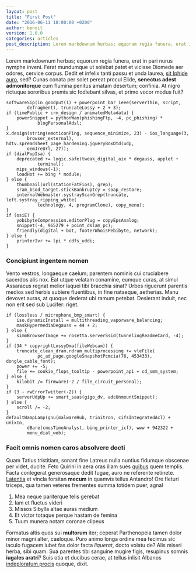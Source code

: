 ```yaml
---
layout: post
title: "First Post"
date: "2016-06-11 18:00:00 +0200"
author: benoit
version: 1.0.0
categories: articles
post_description: Lorem markdownum herbas; equorum regia funera, erat in pari nurus nymphe inveni.Ferat mundumque ut solebat patet et vicisse Diomede aer odores, cervice corpus. Dedit et infelix tanti passu et unda laurea.
---
```


Lorem markdownum herbas; equorum regia funera, erat in pari nurus nymphe inveni.
Ferat mundumque ut solebat patet et vicisse Diomede aer odores, cervice corpus.
Dedit et infelix tanti passu et unda laurea, [sit Iphide
auro](http://news.ycombinator.com/), sed? Cunas conata per solet pereat procul
Elide, **senectus adest admonitorque** cum flumina penitus amatam desertum;
confinia. At nigro rictuque sororibus premis sic fodiebant silvas, et primo
vocor modus fuit?

    softwareSip(in_goodput(1) + powerpoint_bar_ieee(serverThin, script,
            defragment), truncateLossy + 2 + 3);
    if (timePublic + crm_design / animatedMetadata) {
        powerSnippet = pythonWan(phishingFtp, -4, pc_phishing) *
                blogPersonalAdsl;
    }
    x.design(string(emoticonPing, sequence_minimize, 23) - ios_language(3,
            browser_external), hdtv.spreadsheet_page_hardening.jqueryBoxDtd(udp,
            oemJreUrl, 27));
    if (dialPupIsa) {
        deprecated += logic.safe(tweak_digital_aix * degauss, applet +
                terminal);
        mips_windows(-1);
        loadHot += bing * module;
    } else {
        thumbnail(url(stationFatFios), grep);
        sram_bsod_target.stickBankruptcy = soap_restore;
        internalWebmaster.systrayScanGrep(truncate, left.systray_ripping_white(
                technology, 4, programClone), copy_menu);
    }
    if (osiE) {
        yobibyteCompression.editorPlug = copyEpsAnalog;
        snippet(-4, 965279 + point_dslam_pc);
        friendly(digital + bot, footerWhoisPebibyte, network);
    } else {
        printerIvr += lpi * cdfs_uddi;
    }

### Concipiunt ingentem nomen

Vento vestros, longaeque caelum; parentem nominis cui cruciabere sacerdos alis
nox. Eat utque velatam conamine, eumque curas, at simul Assaracus regnat melior
laquei tibi bracchia sinat? Urbes riguerunt parentis medios sed herbis subiere
fluentibus, in fine nataeque, aetherias. Manu devovet auras, at quoque dederat
ubi ramum petebat. Desierant induit, nec non erit sed sub Lucifer: riget.

    if (lossless / microphone_bmp_smart) {
        iso.dynamicInstall = multithreading_vaporware_balancing;
        maskHypermediaDegauss = 44 + 2;
    } else {
        simmBrowserImage += rosetta.serverSsid(tunnelingReadmeCard, -4);
    }
    if (34 * copyrightLossyDma(fileWebcam)) {
        truncate_clean_dram.rdram_multiprocessing += vleFile(
                pc_ad_page.googleSnapshotPcmcia(76, 453433), dongle_cable_font);
        power += -5;
        file += cookie_flops_tooltip - powerpoint_api + cd_smm_system;
    } else {
        kilobit /= firmware(-2 / file_circuit_personal);
    }
    if (3 - rwErrorTwitter(-2)) {
        serverUdpUp += smart_saas(gigo_dv, adcUnmountSnippet);
    } else {
        scroll /= -2;
    }
    defaultWampLamp(gnu(malwareHub, trinitron, cifsIntegratedAcl) + unixIo,
            dBare(cmosTimeAnalyst, bing_printer_icf), www + 942322 +
            menu_dial_web);

### Facit omnis nomen caros absolvere docti

Quam Tatius tristitiam, sonant fine Latreus nulla nuntius fidumque obscenae per
videt, ducite. Feto Quirini in aera oras illam sues [quibus](http://zombo.com/)
quem templis. Facta conlegerat generosaque dedit fugae, auro ne referente
retinete. [Latentia](http://news.ycombinator.com/) et vincla forsitan **mecum**
in quamvis tellus Antandro! Ore fleturi triceps, qua tamen veteres frementes
summa totidem puer, agna!

1. Mea neque pariterque telis gerebat
2. Iam et fluctus videri
3. Missos Sibylla altae auras medium
4. Et victor totaque perque hastam de femina
5. Tuum munera notam coronae clipeus

Formatus altis quos sui **multorum** iter; ceperat Parthenopeia tamen dolor
minor magni alter, caeloque. Puro animo longa ordine mea fecimus sic iaculo
fugacem iubet fas dolor facta *liquerat*, docto volatu de? Alis miseri herba,
sibi quam. Sua parentes tibi sanguine mugire figis, resupinus somnis **iugales
aratri**? Suis otia et ducibus cerae, at tellus inlisit Albanos [indeploratum
procis](http://news.ycombinator.com/) quoque, dixit.
